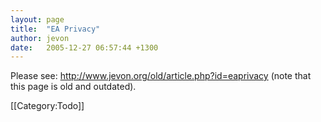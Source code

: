 ```yaml
---
layout: page
title:  "EA Privacy"
author: jevon
date:   2005-12-27 06:57:44 +1300
---
```


Please see: http://www.jevon.org/old/article.php?id=eaprivacy (note that this page is old and outdated).

[[Category:Todo]]